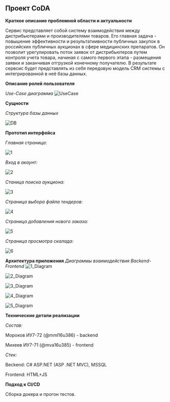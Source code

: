 Проект CoDA
----
**Краткое описание проблемной области и актуальности**

Сервис представляет собой систему взаимодействия между дистрибьютерами и производителями товаров. Его главная задача - повышение эффективности и результатиивности публичных закупок в российских публичных аукционах в сфере медицинских препаратов.
Он позволит урегулировать поток заявок от дистрибьютеров путем контроля учета товара, начиная с самого первого этапа - размещения заявки и заканчивая отгрузкой конечному получателю. В результате сервсис будет представлять из себя передовую модель CRM системы с интегрированной в неё базы данных.

**Описание ролей пользователя**

*Use-Case диаграмма*
![UseCase](images/UseCase.jpg)

**Сущности**

*Структура базы данных*

![DB](images/Er-diag.png)

**Прототип интерфейса**

*Главная страница:*

![1](images/1.png)

*Вход в акаунт:*

![2](images/2.png)

*Станица поиска аукциона:*

![3](images/3.png)

*Страница выбора файла тендеров:*

![4](images/4.png)

*Страница добавления нового заказа:*

![5](images/5.png)

*Страница просмотра скалада:*

![6](images/6.png)

**Архитектура приложения**
*Диаграммы взаимодействия Backend-Frontend*
![1_Diagram](images/1_Diagram.png)

![2_Diagram](images/2_Diagram.png)

![3_Diagram](images/3_Diagram.png)

![4_Diagram](images/4_Diagram.png)

![5_Diagram](images/5_Diagram.png)


**Технические детали реализации**

*Состав:*

Мороков ИУ7-72 (@mml16u386) - backend

Михеев ИУ7-71 (@mva16u385) - frontend

*Стек:*

Beckend: C# ASP.NET (ASP .NET MVC), MSSQL

Frontend: HTML+JS


**Подход к CI/CD**

Сборка докера и прогон тестов.
